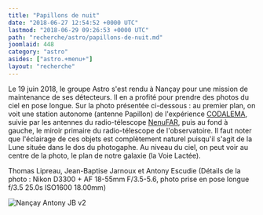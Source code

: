```yaml
---
title: "Papillons de nuit"
date: "2018-06-27 12:54:52 +0000 UTC"
lastmod: "2018-06-29 09:26:53 +0000 UTC"
path: "recherche/astro/papillons-de-nuit.md"
joomlaid: 448
category: "astro"
asides: ["astro.+menu+"]
layout: "recherche"
---
```

Le 19 juin 2018, le groupe Astro s'est rendu à Nançay pour une mission de maintenance de ses détecteurs. Il en a profité pour prendre des photos du ciel en pose longue. Sur la photo présentée ci-dessous : au premier plan, on voit une station autonome (antenne Papillon) de l'expérience [CODALEMA](/recherche/astro/astro-presentation), suivie par les antennes du radio-télescope [NenuFAR](https://www.obs-nancay.fr/-NenuFAR-45-.html), puis au fond à gauche, le miroir primaire du radio-télescope de l'observatoire. Il faut noter que l'éclairage de ces objets est complètement naturel puisqu'il s'agit de la Lune située dans le dos du photogaphe. Au niveau du ciel, on peut voir au centre de la photo, le plan de notre galaxie (la Voie Lactée).

Thomas Lipreau, Jean-Baptise Jarnoux et Antony Escudie (Détails de la photo : Nikon D3300 + AF 18-55mm F/3.5-5.6, photo prise en pose longue f/3.5 25.0s ISO1600 18.00mm)

![Nançay Antony JB v2](images/Nançay_Antony_JB_v2.jpg "Une nuit à Nançay")
